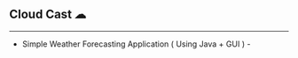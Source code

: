 
 ## Cloud Cast ☁
------------------

   - Simple Weather Forecasting Application 
         ( Using Java + GUI ) -


